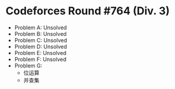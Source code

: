 # Codeforces Round #764 (Div. 3)

- Problem A: Unsolved
- Problem B: Unsolved
- Problem C: Unsolved
- Problem D: Unsolved
- Problem E: Unsolved
- Problem F: Unsolved
- Problem G:
  - 位运算
  - 并查集